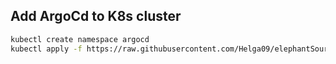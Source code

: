## Add ArgoCd to K8s cluster
```bash
kubectl create namespace argocd
kubectl apply -f https://raw.githubusercontent.com/Helga09/elephantSourcecode/master/argo.yaml  -n argocd
```
